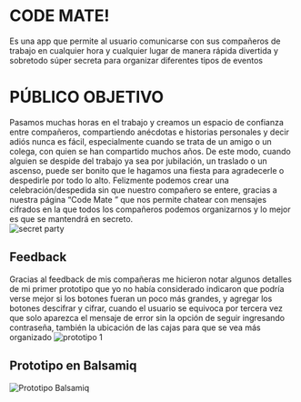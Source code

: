 # CODE MATE!

Es una app que permite al usuario comunicarse con sus compañeros de trabajo en cualquier hora y cualquier lugar de manera rápida divertida y sobretodo súper secreta para organizar diferentes tipos de eventos

# PÚBLICO OBJETIVO

Pasamos muchas horas en el trabajo y creamos un espacio de confianza entre compañeros, compartiendo anécdotas e historias personales y   decir adiós nunca es fácil, especialmente cuando se trata de un amigo o un colega, con quien se han compartido muchos años. De este modo, cuando alguien se despide del trabajo ya sea por jubilación, un traslado o un ascenso, puede ser bonito que le hagamos una fiesta para agradecerle o despedirle por todo lo alto.
Felizmente podemos crear una celebración/despedida  sin que nuestro compañero se entere, gracias a  nuestra página “Code Mate ” que nos permite chatear con mensajes cifrados en la que todos los compañeros podemos organizarnos  y lo mejor es que se mantendrá en secreto.
<br>
![secret party](https://caracteres-caracteresmx.netdna-ssl.com/wp-content/uploads/2016/12/22/156076/Office-Party-Etiquette.jpg)

## Feedback

Gracias al feedback de mis compañeras me hicieron notar algunos detalles de mi primer prototipo que yo no había considerado indicaron que podría verse mejor si los botones fueran un poco más grandes, y agregar los botones descifrar y cifrar, cuando el usuario se equivoca por tercera vez que solo aparezca el mensaje de error sin la opción de seguir ingresando contraseña, también la ubicación de las cajas para que se vea más organizado
![prototipo 1](https://user-images.githubusercontent.com/51204770/58818440-8f588100-85f3-11e9-84e9-a326e808b452.jpg)

## Prototipo en Balsamiq
![Prototipo Balsamiq](https://user-images.githubusercontent.com/51204770/59511103-0a832800-8e7b-11e9-94d9-8f493c76bd3a.png)

